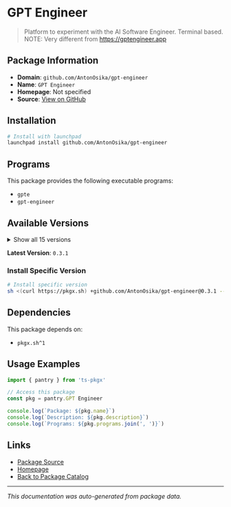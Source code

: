 # GPT Engineer

> Platform to experiment with the AI Software Engineer. Terminal based. NOTE: Very different from https://gptengineer.app

## Package Information

- **Domain**: `github.com/AntonOsika/gpt-engineer`
- **Name**: `GPT Engineer`
- **Homepage**: Not specified
- **Source**: [View on GitHub](https://github.com/pkgxdev/pantry/tree/main/projects/github.com/AntonOsika/gpt-engineer/package.yml)

## Installation

```bash
# Install with launchpad
launchpad install github.com/AntonOsika/gpt-engineer
```

## Programs

This package provides the following executable programs:

- `gpte`
- `gpt-engineer`

## Available Versions

<details>
<summary>Show all 15 versions</summary>

- `0.3.1`, `0.3.0`, `0.2.9`, `0.2.7`, `0.2.5`
- `0.2.4`, `0.2.3`, `0.2.1`, `0.0.9`, `0.0.8`
- `0.0.7`, `0.0.6`, `0.0.5`, `0.0.4`, `0.0.3`

</details>

**Latest Version**: `0.3.1`

### Install Specific Version

```bash
# Install specific version
sh <(curl https://pkgx.sh) +github.com/AntonOsika/gpt-engineer@0.3.1 -- $SHELL -i
```

## Dependencies

This package depends on:

- `pkgx.sh^1`

## Usage Examples

```typescript
import { pantry } from 'ts-pkgx'

// Access this package
const pkg = pantry.GPT Engineer

console.log(`Package: ${pkg.name}`)
console.log(`Description: ${pkg.description}`)
console.log(`Programs: ${pkg.programs.join(', ')}`)
```

## Links

- [Package Source](https://github.com/pkgxdev/pantry/tree/main/projects/github.com/AntonOsika/gpt-engineer/package.yml)
- [Homepage](#)
- [Back to Package Catalog](../package-catalog.md)

---

*This documentation was auto-generated from package data.*
